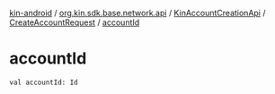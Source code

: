 [kin-android](../../../index.md) / [org.kin.sdk.base.network.api](../../index.md) / [KinAccountCreationApi](../index.md) / [CreateAccountRequest](index.md) / [accountId](./account-id.md)

# accountId

`val accountId: Id`